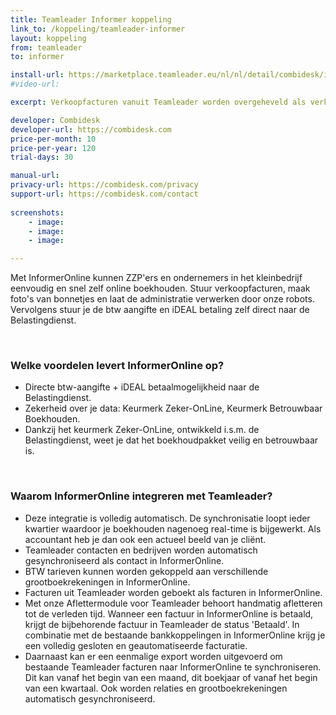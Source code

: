 ```yaml
---
title: Teamleader Informer koppeling
link_to: /koppeling/teamleader-informer
layout: koppeling
from: teamleader
to: informer

install-url: https://marketplace.teamleader.eu/nl/nl/detail/combidesk/informer/8103ca
#video-url: 

excerpt: Verkoopfacturen vanuit Teamleader worden overgeheveld als verkoopfacturen in InformerOnline 

developer: Combidesk  
developer-url: https://combidesk.com
price-per-month: 10
price-per-year: 120
trial-days: 30

manual-url: 
privacy-url: https://combidesk.com/privacy
support-url: https://combidesk.com/contact
      
screenshots:
    - image: 
    - image: 
    - image: 

---
```


Met InformerOnline kunnen ZZP'ers en ondernemers in het kleinbedrijf eenvoudig en snel zelf online boekhouden. Stuur verkoopfacturen, maak foto's van bonnetjes en laat de administratie verwerken door onze robots. Vervolgens stuur je de btw aangifte en iDEAL betaling zelf direct naar de Belastingdienst.

​
### Welke voordelen levert InformerOnline op?

* Directe btw-aangifte + iDEAL betaalmogelijkheid naar de Belastingdienst.
* Zekerheid over je data: Keurmerk Zeker-OnLine, Keurmerk Betrouwbaar Boekhouden.
* Dankzij het keurmerk Zeker-OnLine, ontwikkeld i.s.m. de Belastingdienst, weet je dat het boekhoudpakket veilig en betrouwbaar is.

​
### Waarom InformerOnline integreren met Teamleader?

* Deze integratie is volledig automatisch. De synchronisatie loopt ieder kwartier waardoor je boekhouden nagenoeg real-time is bijgewerkt. Als accountant heb je dan ook een actueel beeld van je cliënt.
* Teamleader contacten en bedrijven worden automatisch gesynchroniseerd als contact in InformerOnline.
* BTW tarieven kunnen worden gekoppeld aan verschillende grootboekrekeningen in InformerOnline.
* Facturen uit Teamleader worden geboekt als facturen in InformerOnline.
* Met onze Aflettermodule voor Teamleader behoort handmatig afletteren tot de verleden tijd. Wanneer een factuur in InformerOnline is betaald, krijgt de bijbehorende factuur in Teamleader de status 'Betaald'. In combinatie met de bestaande bankkoppelingen in InformerOnline krijg je een volledig gesloten en geautomatiseerde facturatie.
* Daarnaast kan er een eenmalige export worden uitgevoerd om bestaande Teamleader facturen naar InformerOnline te synchroniseren. Dit kan vanaf het begin van een maand, dit boekjaar of vanaf het begin van een kwartaal. Ook worden relaties en grootboekrekeningen automatisch gesynchroniseerd.
